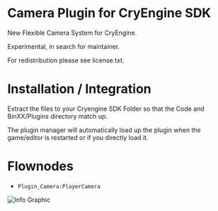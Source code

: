 Camera Plugin for CryEngine SDK
===============================
New Flexible Camera System for CryEngine.

Experimental, in search for maintainer.

For redistribution please see license.txt.

Installation / Integration
==========================
Extract the files to your Cryengine SDK Folder so that the Code and BinXX/Plugins directory match up.

The plugin manager will automatically load up the plugin when the game/editor is restarted or if you directly load it.

Flownodes
=========
* ```Plugin_Camera:PlayerCamera```

![Info Graphic](https://raw.github.com/hendrikp/Plugin_Camera/master/readme.png)

